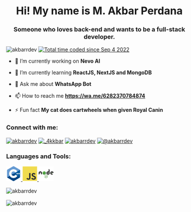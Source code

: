 <h1 align="center">Hi! My name is M. Akbar Perdana</h1>
<h3 align="center">Someone who loves back-end and wants to be a full-stack developer.</h3>

<p align="left"> <img src="https://komarev.com/ghpvc/?username=akbarrdev&label=Profile%20views&color=0e75b6&style=flat" alt="akbarrdev" />
<a href="https://wakatime.com/@83f11edf-bceb-4b11-b19a-2ddaa3894b8c"><img src="https://wakatime.com/badge/user/83f11edf-bceb-4b11-b19a-2ddaa3894b8c.svg" alt="Total time coded since Sep 4 2022" /></a></p>


- 🔭 I’m currently working on **Nevo AI**

- 🌱 I’m currently learning **ReactJS, NextJS and MongoDB**

- 💬 Ask me about **WhatsApp Bot**

- 📫 How to reach me **https://wa.me/6282370784874**

- ⚡ Fun fact **My cat does cartwheels when given Royal Canin**

<h3 align="left">Connect with me:</h3>
<p align="left">
<a href="https://dev.to/akbarrdev" target="blank"><img align="center" src="https://raw.githubusercontent.com/rahuldkjain/github-profile-readme-generator/master/src/images/icons/Social/devto.svg" alt="akbarrdev" height="30" width="40" /></a>
<a href="https://instagram.com/_4kkbar" target="blank"><img align="center" src="https://raw.githubusercontent.com/rahuldkjain/github-profile-readme-generator/master/src/images/icons/Social/instagram.svg" alt="_4kkbar" height="30" width="40" /></a>
<a href="https://www.hackerrank.com/akbarrdev" target="blank"><img align="center" src="https://raw.githubusercontent.com/rahuldkjain/github-profile-readme-generator/master/src/images/icons/Social/hackerrank.svg" alt="akbarrdev" height="30" width="40" /></a>
<a href="https://www.hackerearth.com/@akbarrdev" target="blank"><img align="center" src="https://raw.githubusercontent.com/rahuldkjain/github-profile-readme-generator/master/src/images/icons/Social/hackerearth.svg" alt="@akbarrdev" height="30" width="40" /></a>
</p>

<h3 align="left">Languages and Tools:</h3>
<p align="left"> <a href="https://www.w3schools.com/cpp/" target="_blank" rel="noreferrer"> <img src="https://raw.githubusercontent.com/devicons/devicon/master/icons/cplusplus/cplusplus-original.svg" alt="cplusplus" width="40" height="40"/> </a> <a href="https://developer.mozilla.org/en-US/docs/Web/JavaScript" target="_blank" rel="noreferrer"> <img src="https://raw.githubusercontent.com/devicons/devicon/master/icons/javascript/javascript-original.svg" alt="javascript" width="40" height="40"/> </a> <a href="https://nodejs.org" target="_blank" rel="noreferrer"> <img src="https://raw.githubusercontent.com/devicons/devicon/master/icons/nodejs/nodejs-original-wordmark.svg" alt="nodejs" width="40" height="40"/> </a> </p>

<p><img align="center" src="https://github-readme-stats.vercel.app/api/wakatime?username=akbarrdev&theme=transparent&layout=compact&custom_title=Language%20Stats%20(wakatime.com/@akbarrdev)&langs_count=6&hide=text,other" alt="akbarrdev" /></p>
<p><img align="center" src="https://github-readme-streak-stats.herokuapp.com/?user=akbarrdev&" alt="akbarrdev" /></p>

